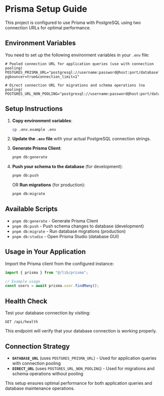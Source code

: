 # Prisma Setup Guide

This project is configured to use Prisma with PostgreSQL using two connection URLs for optimal performance.

## Environment Variables

You need to set up the following environment variables in your `.env` file:

```env
# Pooled connection URL for application queries (use with connection pooling)
POSTGRES_PRISMA_URL="postgresql://username:password@host:port/database?pgbouncer=true&connection_limit=1"

# Direct connection URL for migrations and schema operations (no pooling)
POSTGRES_URL_NON_POOLING="postgresql://username:password@host:port/database"
```

## Setup Instructions

1. **Copy environment variables**:

   ```bash
   cp .env.example .env
   ```

2. **Update the `.env` file** with your actual PostgreSQL connection strings.

3. **Generate Prisma Client**:

   ```bash
   pnpm db:generate
   ```

4. **Push your schema to the database** (for development):

   ```bash
   pnpm db:push
   ```

   OR **Run migrations** (for production):

   ```bash
   pnpm db:migrate
   ```

## Available Scripts

- `pnpm db:generate` - Generate Prisma Client
- `pnpm db:push` - Push schema changes to database (development)
- `pnpm db:migrate` - Run database migrations (production)
- `pnpm db:studio` - Open Prisma Studio (database GUI)

## Usage in Your Application

Import the Prisma client from the configured instance:

```typescript
import { prisma } from "@/lib/prisma";

// Example usage
const users = await prisma.user.findMany();
```

## Health Check

Test your database connection by visiting:

```
GET /api/health
```

This endpoint will verify that your database connection is working properly.

## Connection Strategy

- **`DATABASE_URL`** (uses `POSTGRES_PRISMA_URL`) - Used for application queries with connection pooling
- **`DIRECT_URL`** (uses `POSTGRES_URL_NON_POOLING`) - Used for migrations and schema operations without pooling

This setup ensures optimal performance for both application queries and database maintenance operations.
